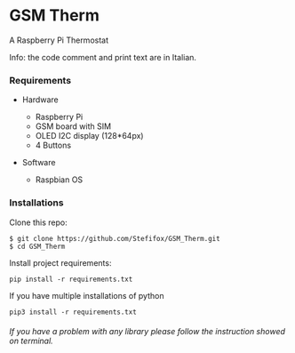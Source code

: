# GSM Therm

A Raspberry Pi Thermostat

Info: the code comment and print text are in Italian.

### Requirements

- Hardware
    - Raspberry Pi
    - GSM board with SIM
    - OLED I2C display (128*64px)
    - 4 Buttons
    
- Software
    - Raspbian OS
 
### Installations

Clone this repo:
```
$ git clone https://github.com/Stefifox/GSM_Therm.git
$ cd GSM_Therm
```

Install project requirements:
```
pip install -r requirements.txt
```
If you have multiple installations of python
```
pip3 install -r requirements.txt
```

###### If you have a problem with any library please follow the instruction showed on terminal.


